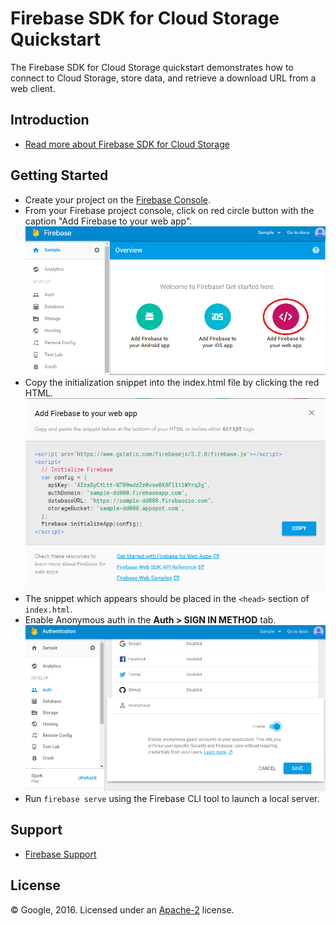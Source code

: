 Firebase SDK for Cloud Storage Quickstart
=========================================

The Firebase SDK for Cloud Storage  quickstart demonstrates how to connect to Cloud Storage, store data, and retrieve a download URL from a web client.

Introduction
------------

- [Read more about Firebase SDK for Cloud Storage ](https://firebase.google.com/docs/storage/)

Getting Started
---------------

- Create your project on the [Firebase Console](https://console.firebase.google.com).
- From your Firebase project console, click on red circle button with the caption "Add Firebase to your web app".
![Alt text](/storage/pics/redcircle.png?raw=true "Red Circle")
- Copy the initialization snippet into the index.html file by clicking the red HTML.
![Alt text](/storage/pics/snippet.png?raw=true "Snippet")
- The snippet which appears should be placed in the `<head>` section of `index.html`.
- Enable Anonymous auth in the **Auth > SIGN IN METHOD** tab.
![Alt text](/storage/pics/enable.png?raw=true "Enable auth")
- Run `firebase serve` using the Firebase CLI tool to launch a local server.

Support
-------

- [Firebase Support](https://firebase.google.com/support/)

License
-------

© Google, 2016. Licensed under an [Apache-2](../LICENSE) license.
